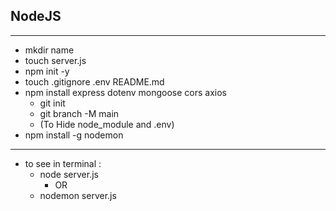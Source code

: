 ## NodeJS

---
- mkdir name
- touch server.js
- npm init -y
- touch .gitignore .env README.md
- npm install express dotenv mongoose cors axios
	- git init
	- git branch -M main
	- (To Hide node_module and .env)
- npm install -g nodemon

---
- to see in terminal :
    - node server.js
      - OR
    - nodemon server.js
